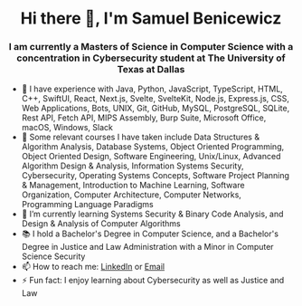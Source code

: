 <h1 align="center">Hi there 👋, I'm Samuel Benicewicz</h1>
<h3 align="center">I am currently a Masters of Science in Computer Science with a concentration in Cybersecurity student at The University of Texas at Dallas</h3>

- 🔭 I have experience with Java, Python, JavaScript, TypeScript, HTML, C++, SwiftUI, React, Next.js, Svelte, SvelteKit, Node.js, Express.js, CSS, Web Applications, Bots, UNIX, Git, GitHub, MySQL, PostgreSQL, SQLite, Rest API, Fetch API, MIPS Assembly, Burp Suite, Microsoft Office, macOS, Windows, Slack
- 📖 Some relevant courses I have taken include Data Structures & Algorithm Analysis, Database Systems, Object Oriented Programming, Object Oriented Design, Software Engineering, Unix/Linux, Advanced Algorithm Design & Analysis, Information Systems Security, Cybersecurity, Operating Systems Concepts, Software Project Planning & Management, Introduction to Machine Learning, Software Organization, Computer Architecture, Computer Networks, Programming Language Paradigms
- 🌱 I’m currently learning Systems Security & Binary Code Analysis, and Design & Analysis of Computer Algorithms
- 📚 I hold a Bachelor's Degree in Computer Science, and a Bachelor's Degree in Justice and Law Administration with a Minor in Computer Science Security
- 📫 How to reach me: <a href="https://www.linkedin.com/in/samuel-benicewicz/">LinkedIn</a> or <a href="mailto:sambenicewicz@yahoo.com">Email</a>
- ⚡ Fun fact: I enjoy learning about Cybersecurity as well as Justice and Law
